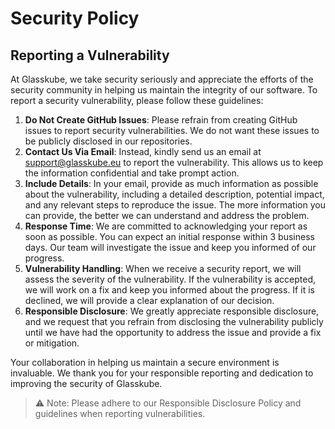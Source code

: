 # Security Policy

## Reporting a Vulnerability

At Glasskube, we take security seriously and appreciate the efforts of the security community in helping us maintain the integrity of our software. To report a security vulnerability, please follow these guidelines:

1. **Do Not Create GitHub Issues**: Please refrain from creating GitHub issues to report security vulnerabilities. We do not want these issues to be publicly disclosed in our repositories.
2. **Contact Us Via Email**: Instead, kindly send us an email at support@glasskube.eu to report the vulnerability. This allows us to keep the information confidential and take prompt action.
3. **Include Details**: In your email, provide as much information as possible about the vulnerability, including a detailed description, potential impact, and any relevant steps to reproduce the issue. The more information you can provide, the better we can understand and address the problem.
4. **Response Time**: We are committed to acknowledging your report as soon as possible. You can expect an initial response within 3 business days. Our team will investigate the issue and keep you informed of our progress.
5. **Vulnerability Handling**: When we receive a security report, we will assess the severity of the vulnerability. If the vulnerability is accepted, we will work on a fix and keep you informed about the progress. If it is declined, we will provide a clear explanation of our decision.
6. **Responsible Disclosure**: We greatly appreciate responsible disclosure, and we request that you refrain from disclosing the vulnerability publicly until we have had the opportunity to address the issue and provide a fix or mitigation.

Your collaboration in helping us maintain a secure environment is invaluable. We thank you for your responsible reporting and dedication to improving the security of Glasskube.

> ⚠️ Note: Please adhere to our Responsible Disclosure Policy and guidelines when reporting vulnerabilities.
